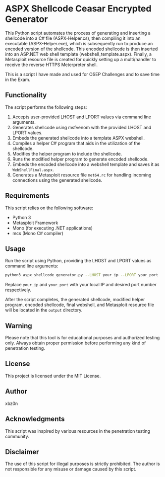 # ASPX Shellcode Ceasar Encrypted Generator 

This Python script automates the process of generating and inserting a shellcode into a C# file (ASPX-Helper.cs), then compiling it into an executable (ASPX-Helper.exe), which is subsequently run to produce an encoded version of the shellcode. This encoded shellcode is then inserted into an ASP.NET web shell template (webshell_template.aspx). Finally, a Metasploit resource file is created for quickly setting up a multi/handler to receive the reverse HTTPS Meterpreter shell.

This is a script I have made and used for OSEP Challenges and to save time in the Exam.

## Functionality

The script performs the following steps:

1. Accepts user-provided LHOST and LPORT values via command line arguments.
2. Generates shellcode using msfvenom with the provided LHOST and LPORT values.
3. Embeds the generated shellcode into a template ASPX webshell.
4. Compiles a helper C# program that aids in the utilization of the shellcode.
5. Modifies the helper program to include the shellcode.
6. Runs the modified helper program to generate encoded shellcode.
7. Embeds the encoded shellcode into a webshell template and saves it as `WebShellFinal.aspx`.
8. Generates a Metasploit resource file `met64.rc` for handling incoming connections using the generated shellcode.

## Requirements

This script relies on the following software:

- Python 3
- Metasploit Framework
- Mono (for executing .NET applications)
- mcs (Mono C# compiler)

## Usage

Run the script using Python, providing the LHOST and LPORT values as command line arguments:

```bash
python3 aspx_shellcode_generator.py --LHOST your_ip --LPORT your_port
```

Replace `your_ip` and `your_port` with your local IP and desired port number respectively.

After the script completes, the generated shellcode, modified helper program, encoded shellcode, final webshell, and Metasploit resource file will be located in the `output` directory.

## Warning

Please note that this tool is for educational purposes and authorized testing only. Always obtain proper permission before performing any kind of penetration testing.

## License

This project is licensed under the MIT License. 

## Author

xbz0n

## Acknowledgments

This script was inspired by various resources in the penetration testing community.

## Disclaimer

The use of this script for illegal purposes is strictly prohibited. The author is not responsible for any misuse or damage caused by this script.

